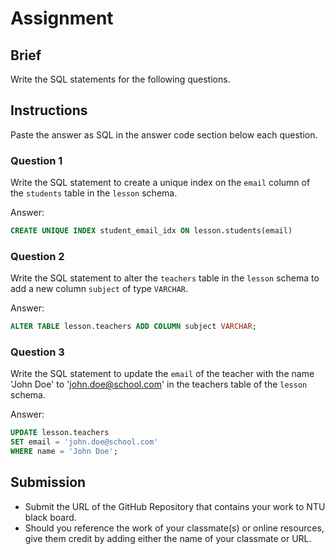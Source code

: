 # Assignment

## Brief

Write the SQL statements for the following questions.

## Instructions

Paste the answer as SQL in the answer code section below each question.

### Question 1

Write the SQL statement to create a unique index on the `email` column of the `students` table in the `lesson` schema.

Answer:

```sql
CREATE UNIQUE INDEX student_email_idx ON lesson.students(email)
```

### Question 2

Write the SQL statement to alter the `teachers` table in the `lesson` schema to add a new column `subject` of type `VARCHAR`.

Answer:

```sql
ALTER TABLE lesson.teachers ADD COLUMN subject VARCHAR;
```

### Question 3

Write the SQL statement to update the `email` of the teacher with the name 'John Doe' to 'john.doe@school.com' in the teachers table of the `lesson` schema.

Answer:

```sql
UPDATE lesson.teachers
SET email = 'john.doe@school.com'
WHERE name = 'John Doe';
```

## Submission

- Submit the URL of the GitHub Repository that contains your work to NTU black board.
- Should you reference the work of your classmate(s) or online resources, give them credit by adding either the name of your classmate or URL.
